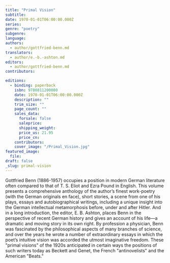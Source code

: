 ```yaml
---
title: "Primal Vision"
subtitle:
date: 1970-01-01T06:00:00.000Z
series:
genre: "poetry"
subgenre:
language:
authors:
  - author/gottfried-benn.md
translators:
  - author/e.-b.-ashton.md
editors:
  - author/gottfried-benn.md
contributors:

editions:
  - binding: paperback
    isbn: 9780811200080
    date: 1970-01-01T06:00:00.000Z
    description: ""
    trim_size: ""
    page_count: ""
    sales_data:
      forsale: false
      saleprice:
      shipping_weight:
      price_us: 21.95
      price_cn:
    contributors:
    cover_image: "/Primal_Vision.jpg"
featured_image:
  file:
draft: false
_slug: primal-vision
---
```


Gottfried Benn (1886-1957) occupies a position in modern German literature often compared to that of T. S. Eliot and Ezra Pound in English. This volume presents a comprehensive anthology of the author’s finest work-poetry (with the German originals en face), short stories, a scene from one of his plays, essays and autobiographical writings, including a unique insight into the German intellectual metamorphosis before, under and after Hitler. And in a long introduction, the editor, E. B. Ashton, places Benn in the perspective of recent German history and gives an account of his life––a dramatic and moving story in its own right. By profession a physician, Benn was fascinated by the philosophical aspects of many branches of science, and over the years he wrote a number of extraordinary essays in which the poet’s intuitive vision was accorded the utmost imaginative freedom. These "primal visions" of the 1920s anticipated in certain ways the positions of such writers today as Beckett and Genet, the French "antinovelists" and the American "Beats."

